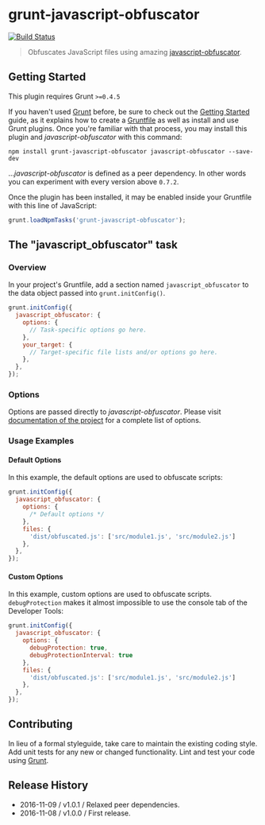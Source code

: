 # grunt-javascript-obfuscator

[![Build Status](https://travis-ci.org/tomasz-oponowicz/grunt-javascript-obfuscator.svg?branch=master)](https://travis-ci.org/tomasz-oponowicz/grunt-javascript-obfuscator)

> Obfuscates JavaScript files using amazing [javascript-obfuscator](https://github.com/javascript-obfuscator/javascript-obfuscator).

## Getting Started
This plugin requires Grunt `>=0.4.5`

If you haven't used [Grunt](http://gruntjs.com/) before, be sure to check out the [Getting Started](http://gruntjs.com/getting-started) guide, as it explains how to create a [Gruntfile](http://gruntjs.com/sample-gruntfile) as well as install and use Grunt plugins. Once you're familiar with that process, you may install this plugin and _javascript-obfuscator_ with this command:

```shell
npm install grunt-javascript-obfuscator javascript-obfuscator --save-dev
```

..._javascript-obfuscator_ is defined as a peer dependency. In other words you can experiment with every version above `0.7.2`. 

Once the plugin has been installed, it may be enabled inside your Gruntfile with this line of JavaScript:

```js
grunt.loadNpmTasks('grunt-javascript-obfuscator');
```

## The "javascript_obfuscator" task

### Overview
In your project's Gruntfile, add a section named `javascript_obfuscator` to the data object passed into `grunt.initConfig()`.

```js
grunt.initConfig({
  javascript_obfuscator: {
    options: {
      // Task-specific options go here.
    },
    your_target: {
      // Target-specific file lists and/or options go here.
    },
  },
});
```

### Options

Options are passed directly to _javascript-obfuscator_. Please visit [documentation of the project](https://github.com/javascript-obfuscator/javascript-obfuscator) for a complete list of options.

### Usage Examples

#### Default Options

In this example, the default options are used to obfuscate scripts:

```js
grunt.initConfig({
  javascript_obfuscator: {
    options: {
      /* Default options */
    },
    files: {
      'dist/obfuscated.js': ['src/module1.js', 'src/module2.js']
    },
  },
});
```

#### Custom Options

In this example, custom options are used to obfuscate scripts. `debugProtection` makes it almost impossible to use the console tab of the Developer Tools:

```js
grunt.initConfig({
  javascript_obfuscator: {
    options: {
      debugProtection: true,
      debugProtectionInterval: true
    },
    files: {
      'dist/obfuscated.js': ['src/module1.js', 'src/module2.js']
    },
  },
});
```

## Contributing
In lieu of a formal styleguide, take care to maintain the existing coding style. Add unit tests for any new or changed functionality. Lint and test your code using [Grunt](http://gruntjs.com/).

## Release History

 * 2016-11-09 / v1.0.1 / Relaxed peer dependencies.
 * 2016-11-08 / v1.0.0 / First release.
